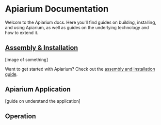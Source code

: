 # Apiarium Documentation

Welcom to the Apiarium docs. Here you'll find guides on building, installing, and using Apiarium, as well as guides on the underlying technology and how to extend it.

## [Assembly & Installation](assembly_and_installation)

[image of something]

Want to get started with Apiarium? Check out the [assembly and installation guide](assembly_and_installation).

## Apiarium Application

[guide on understand the application]

## Operation